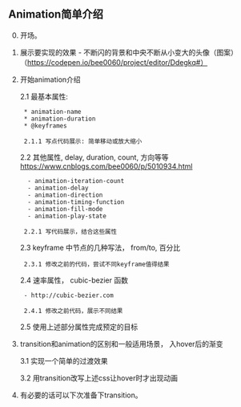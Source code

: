 ## Animation简单介绍

0. 开场。
1. 展示要实现的效果 - 不断闪的背景和中央不断从小变大的头像（图案）
    （https://codepen.io/bee0060/project/editor/Ddegkq#）
    
2. 开始animation介绍

    2.1 最基本属性:
    
        * animation-name
        * animation-duration
        * @keyframes
        
        2.1.1 写点代码展示: 简单移动或放大缩小
        
    2.2 其他属性, delay, duration, count, 方向等等
        https://www.cnblogs.com/bee0060/p/5010934.html
        
         - animation-iteration-count
         - animation-delay
         - animation-direction
         - animation-timing-function
         - animation-fill-mode
         - animation-play-state
         
        2.2.1 写代码展示，结合这些属性
        
    2.3 keyframe 中节点的几种写法， from/to, 百分比
    
        2.3.1 修改之前的代码，尝试不同keyframe值得结果
        
    2.4 速率属性， cubic-bezier 函数
    
        - http://cubic-bezier.com
        
        2.4.1 修改之前代码，展示不同结果
        
    2.5 使用上述部分属性完成预定的目标
    
3. transition和animation的区别和一般适用场景， 入hover后的渐变

    3.1 实现一个简单的过渡效果
    
    3.2 用transition改写上述css让hover时才出现动画
    
4. 有必要的话可以下次准备下transition。



        
